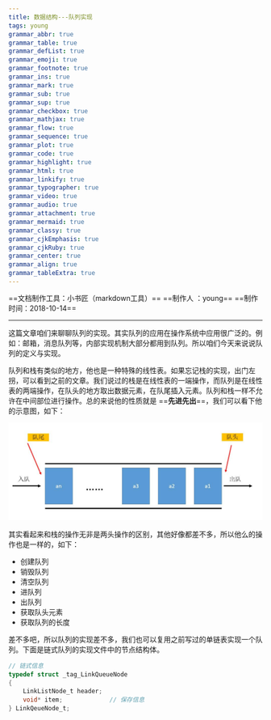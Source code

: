 ```yaml
---
title: 数据结构---队列实现 
tags: young
grammar_abbr: true
grammar_table: true
grammar_defList: true
grammar_emoji: true
grammar_footnote: true
grammar_ins: true
grammar_mark: true
grammar_sub: true
grammar_sup: true
grammar_checkbox: true
grammar_mathjax: true
grammar_flow: true
grammar_sequence: true
grammar_plot: true
grammar_code: true
grammar_highlight: true
grammar_html: true
grammar_linkify: true
grammar_typographer: true
grammar_video: true
grammar_audio: true
grammar_attachment: true
grammar_mermaid: true
grammar_classy: true
grammar_cjkEmphasis: true
grammar_cjkRuby: true
grammar_center: true
grammar_align: true
grammar_tableExtra: true
---
```

==文档制作工具：小书匠（markdown工具）==
==制作人     ：young==
==制作时间：2018-10-14==


----------

这篇文章咱们来聊聊队列的实现。其实队列的应用在操作系统中应用很广泛的。例如：邮箱，消息队列等，内部实现机制大部分都用到队列。所以咱们今天来说说队列的定义与实现。

队列和栈有类似的地方，他也是一种特殊的线性表。如果忘记栈的实现，出门左拐，可以看到之前的文章。我们说过的栈是在线性表的一端操作，而队列是在线性表的两端操作，在队头的地方取出数据元素，在队尾插入元素。队列和栈一样不允许在中间部位进行操作。总的来说他的性质就是 ==**先进先出**==，我们可以看下他的示意图，如下：

![队列](./images/介绍.jpg)

其实看起来和栈的操作无非是两头操作的区别，其他好像都差不多，所以他么的操作也是一样的，如下：

* 创建队列
* 销毁队列
* 清空队列
* 进队列
* 出队列
* 获取队头元素
* 获取队列的长度

差不多吧，所以队列的实现差不多，我们也可以复用之前写过的单链表实现一个队列。下面是链式队列的实现文件中的节点结构体。

``` c
// 链式信息 
typedef struct _tag_LinkQueueNode
{
    LinkListNode_t header;
    void* item;				// 保存信息 
} LinkQeueNode_t;
```









































